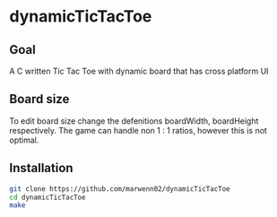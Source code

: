 # dynamicTicTacToe
## Goal
A C written Tic Tac Toe with dynamic board that has cross platform UI

## Board size
To edit board size change the defenitions boardWidth, boardHeight respectively.
The game can handle non 1 : 1 ratios, however this is not optimal.

## Installation 
```sh
git clone https://github.com/marwenn02/dynamicTicTacToe
cd dynamicTicTacToe
make
```
